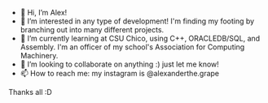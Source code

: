 - 👋 Hi, I’m Alex! 
- 👀 I’m interested in any type of development! I'm finding my footing by branching out into many different projects. 
- 🌱 I’m currently learning at CSU Chico, using C++, ORACLEDB/SQL, and Assembly. I'm an officer of my school's Association for Computing Machinery.
- 💞️ I’m looking to collaborate on anything :) just let me know!
- 📫 How to reach me: my instagram is @alexanderthe.grape       

Thanks all :D
